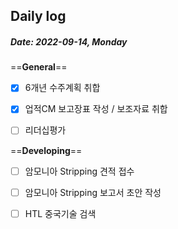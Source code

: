 ## Daily log
##### *Date: 2022-09-14, Monday*

==**General**==
- [x] 6개년 수주계획 취합
- [x] 업적CM 보고장표 작성 / 보조자료 취합
- [ ] 리더십평가


==**Developing**==
- [ ] 암모니아 Stripping 견적 접수
- [ ] 암모니아 Stripping 보고서 초안 작성
- [ ] HTL 중국기술 검색

